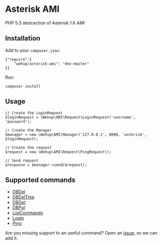 Asterisk AMI
============

PHP 5.3 abstraction of Asterisk 1.6 AMI

Installation
------------

Add to your `composer.json`:

    {"require":{
        "wehup/asterisk-ami": "dev-master"
    }}

Run:

    composer install

Usage
-----

    // Create the LoginRequest
    $loginRequest = \Wehup\AMI\Request\LoginRequest('username', 'password');
    
    // Create the Manager
    $manager = new \Wehup\AMI\Manager('127.0.0.1', 8088, 'asterisk', $loginRequest);
    
    // Create the request
    $request = new \Wehup\AMI\Request\PingRequest();
    
    // Send request
    $response = $manager->send($request);

Supported commands
------------------

* [DBDel](https://wiki.asterisk.org/wiki/display/AST/ManagerAction_DBDel)
* [DBDelTree](https://wiki.asterisk.org/wiki/display/AST/ManagerAction_DBDelTree)
* [DBGet](https://wiki.asterisk.org/wiki/display/AST/ManagerAction_DBGet)
* [DBPut](https://wiki.asterisk.org/wiki/display/AST/ManagerAction_DBPut)
* [ListCommands](https://wiki.asterisk.org/wiki/display/AST/ManagerAction_ListCommands)
* [Login](https://wiki.asterisk.org/wiki/display/AST/ManagerAction_Login)
* [Ping](https://wiki.asterisk.org/wiki/display/AST/ManagerAction_Ping)

Are you missing support to an useful command? Open an [issue](https://github.com/wehup/asterisk-ami/issues/new), so we can add it.
